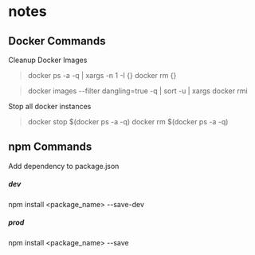 # notes

## Docker Commands

Cleanup Docker Images 
> docker ps -a -q | xargs -n 1 -I {} docker rm {}

> docker images --filter dangling=true -q | sort -u | xargs docker rmi 

Stop all docker instances
> docker stop $(docker ps -a -q)
> docker rm $(docker ps -a -q)

## npm Commands
Add dependency to package.json
##### dev
npm install <package_name> --save-dev
##### prod
npm install <package_name> --save
